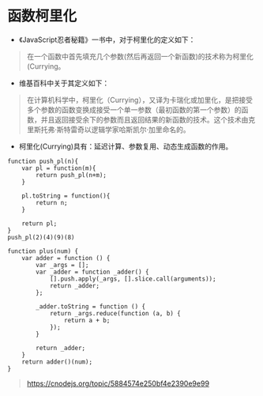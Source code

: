 # 函数柯里化

* 《JavaScript忍者秘籍》一书中，对于柯里化的定义如下：
> 在一个函数中首先填充几个参数(然后再返回一个新函数)的技术称为柯里化(Currying。

* 维基百科中关于其定义如下：
> 在计算机科学中，柯里化（Currying），又译为卡瑞化或加里化，是把接受多个参数的函数变换成接受一个单一参数（最初函数的第一个参数）的函数，并且返回接受余下的参数而且返回结果的新函数的技术。这个技术由克里斯托弗·斯特雷奇以逻辑学家哈斯凯尔·加里命名的。

* 柯里化(Currying)具有：延迟计算、参数复用、动态生成函数的作用。

```
function push_pl(n){
    var pl = function(m){
        return push_pl(n+m);
    }

    pl.toString = function(){
        return n;
    }

    return pl;
}
push_pl(2)(4)(9)(8)
```

```
function plus(num) {
    var adder = function () {
        var _args = [];
        var _adder = function _adder() {
            [].push.apply(_args, [].slice.call(arguments));
            return _adder;
        };

        _adder.toString = function () {
            return _args.reduce(function (a, b) {
                return a + b;
            });
        }

        return _adder;
    }
    return adder()(num);
}

```
>https://cnodejs.org/topic/5884574e250bf4e2390e9e99